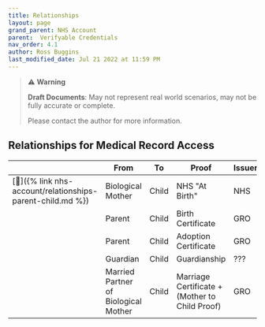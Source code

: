 ```yaml
---
title: Relationships
layout: page
grand_parent: NHS Account
parent:  Verifyable Credentials
nav_order: 4.1
author: Ross Buggins
last_modified_date: Jul 21 2022 at 11:59 PM
---
```


> ⚠️ **Warning**
>  
> **Draft Documents**: May not represent real world scenarios, may not be fully accurate or complete.
>
> Please contact the author for more information.

## Relationships for Medical Record Access

|                                                             | From                                 | To    | Proof                                          | Issuer |
| ----------------------------------------------------------- | ------------------------------------ | ----- | ---------------------------------------------- | ------ |
| [🔗]({% link nhs-account/relationships-parent-child.md %}) | Biological Mother                    | Child | NHS "At Birth"                                 | NHS    |
|                                                             | Parent                               | Child | Birth Certificate                              | GRO    |
|                                                             | Parent                               | Child | Adoption Certificate                           | GRO    |
|                                                             | Guardian                             | Child | Guardianship                                   | ???    |
|                                                             | Married Partner of Biological Mother | Child | Marriage Certificate + (Mother to Child Proof) | GRO    |
